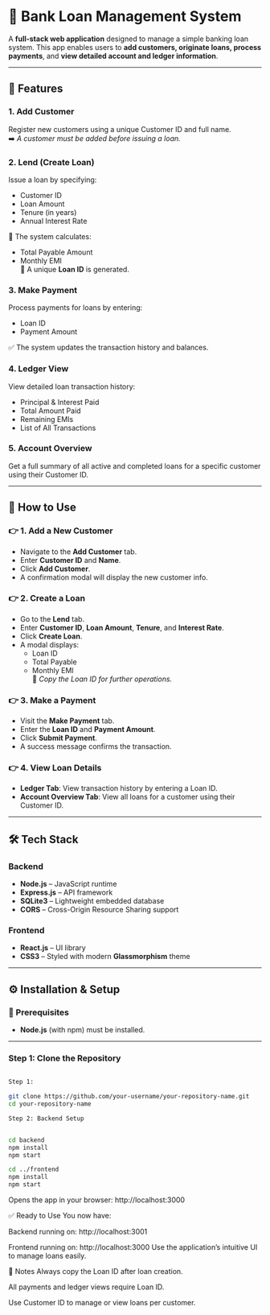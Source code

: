 # 💼 Bank Loan Management System

A **full-stack web application** designed to manage a simple banking loan system. This app enables users to **add customers, originate loans, process payments**, and **view detailed account and ledger information**.

---

## 🚀 Features

### 1. **Add Customer**
Register new customers using a unique Customer ID and full name.  
➡️ *A customer must be added before issuing a loan.*

### 2. **Lend (Create Loan)**
Issue a loan by specifying:
- Customer ID
- Loan Amount
- Tenure (in years)
- Annual Interest Rate

📌 The system calculates:
- Total Payable Amount
- Monthly EMI  
🔖 A unique **Loan ID** is generated.

### 3. **Make Payment**
Process payments for loans by entering:
- Loan ID
- Payment Amount

✅ The system updates the transaction history and balances.

### 4. **Ledger View**
View detailed loan transaction history:
- Principal & Interest Paid
- Total Amount Paid
- Remaining EMIs
- List of All Transactions

### 5. **Account Overview**
Get a full summary of all active and completed loans for a specific customer using their Customer ID.

---

## 🧭 How to Use

### 👉 1. Add a New Customer
- Navigate to the **Add Customer** tab.
- Enter **Customer ID** and **Name**.
- Click **Add Customer**.
- A confirmation modal will display the new customer info.

### 👉 2. Create a Loan
- Go to the **Lend** tab.
- Enter **Customer ID**, **Loan Amount**, **Tenure**, and **Interest Rate**.
- Click **Create Loan**.
- A modal displays:
  - Loan ID
  - Total Payable
  - Monthly EMI  
📌 *Copy the Loan ID for further operations.*

### 👉 3. Make a Payment
- Visit the **Make Payment** tab.
- Enter the **Loan ID** and **Payment Amount**.
- Click **Submit Payment**.
- A success message confirms the transaction.

### 👉 4. View Loan Details
- **Ledger Tab**: View transaction history by entering a Loan ID.
- **Account Overview Tab**: View all loans for a customer using their Customer ID.

---

## 🛠️ Tech Stack

### Backend
- **Node.js** – JavaScript runtime
- **Express.js** – API framework
- **SQLite3** – Lightweight embedded database
- **CORS** – Cross-Origin Resource Sharing support

### Frontend
- **React.js** – UI library
- **CSS3** – Styled with modern **Glassmorphism** theme

---

## ⚙️ Installation & Setup

### 🔧 Prerequisites
- **Node.js** (with npm) must be installed.

---

### Step 1: Clone the Repository

```bash

Step 1: 

git clone https://github.com/your-username/your-repository-name.git
cd your-repository-name

Step 2: Backend Setup


cd backend
npm install
npm start

cd ../frontend
npm install
npm start
```
Opens the app in your browser: http://localhost:3000

✅ Ready to Use
You now have:

Backend running on: http://localhost:3001

Frontend running on: http://localhost:3000
Use the application’s intuitive UI to manage loans easily.

📌 Notes
Always copy the Loan ID after loan creation.

All payments and ledger views require Loan ID.

Use Customer ID to manage or view loans per customer.

